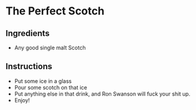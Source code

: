 # The Perfect Scotch

## Ingredients

* Any good single malt Scotch

## Instructions

* Put some ice in a glass
* Pour some scotch on that ice
* Put anything else in that drink, and Ron Swanson will fuck your shit up. 
* Enjoy!